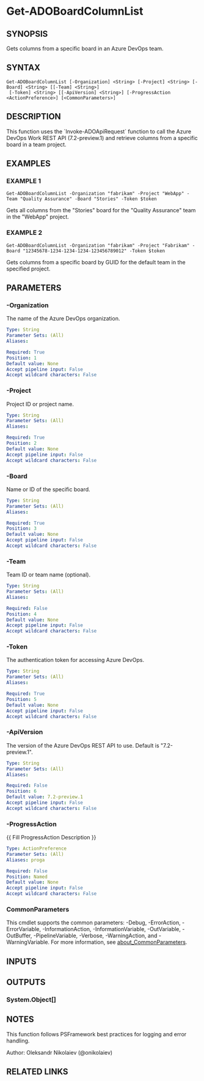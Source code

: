 ﻿---
external help file: ado.core-help.xml
Module Name: ado.core
online version:
schema: 2.0.0
---

# Get-ADOBoardColumnList

## SYNOPSIS
Gets columns from a specific board in an Azure DevOps team.

## SYNTAX

```
Get-ADOBoardColumnList [-Organization] <String> [-Project] <String> [-Board] <String> [[-Team] <String>]
 [-Token] <String> [[-ApiVersion] <String>] [-ProgressAction <ActionPreference>] [<CommonParameters>]
```

## DESCRIPTION
This function uses the \`Invoke-ADOApiRequest\` function to call the Azure DevOps Work REST API (7.2-preview.1) and retrieve columns from a specific board in a team project.

## EXAMPLES

### EXAMPLE 1
```
Get-ADOBoardColumnList -Organization "fabrikam" -Project "WebApp" -Team "Quality Assurance" -Board "Stories" -Token $token
```

Gets all columns from the "Stories" board for the "Quality Assurance" team in the "WebApp" project.

### EXAMPLE 2
```
Get-ADOBoardColumnList -Organization "fabrikam" -Project "Fabrikam" -Board "12345678-1234-1234-1234-123456789012" -Token $token
```

Gets columns from a specific board by GUID for the default team in the specified project.

## PARAMETERS

### -Organization
The name of the Azure DevOps organization.

```yaml
Type: String
Parameter Sets: (All)
Aliases:

Required: True
Position: 1
Default value: None
Accept pipeline input: False
Accept wildcard characters: False
```

### -Project
Project ID or project name.

```yaml
Type: String
Parameter Sets: (All)
Aliases:

Required: True
Position: 2
Default value: None
Accept pipeline input: False
Accept wildcard characters: False
```

### -Board
Name or ID of the specific board.

```yaml
Type: String
Parameter Sets: (All)
Aliases:

Required: True
Position: 3
Default value: None
Accept pipeline input: False
Accept wildcard characters: False
```

### -Team
Team ID or team name (optional).

```yaml
Type: String
Parameter Sets: (All)
Aliases:

Required: False
Position: 4
Default value: None
Accept pipeline input: False
Accept wildcard characters: False
```

### -Token
The authentication token for accessing Azure DevOps.

```yaml
Type: String
Parameter Sets: (All)
Aliases:

Required: True
Position: 5
Default value: None
Accept pipeline input: False
Accept wildcard characters: False
```

### -ApiVersion
The version of the Azure DevOps REST API to use.
Default is "7.2-preview.1".

```yaml
Type: String
Parameter Sets: (All)
Aliases:

Required: False
Position: 6
Default value: 7.2-preview.1
Accept pipeline input: False
Accept wildcard characters: False
```

### -ProgressAction
{{ Fill ProgressAction Description }}

```yaml
Type: ActionPreference
Parameter Sets: (All)
Aliases: proga

Required: False
Position: Named
Default value: None
Accept pipeline input: False
Accept wildcard characters: False
```

### CommonParameters
This cmdlet supports the common parameters: -Debug, -ErrorAction, -ErrorVariable, -InformationAction, -InformationVariable, -OutVariable, -OutBuffer, -PipelineVariable, -Verbose, -WarningAction, and -WarningVariable. For more information, see [about_CommonParameters](http://go.microsoft.com/fwlink/?LinkID=113216).

## INPUTS

## OUTPUTS

### System.Object[]
## NOTES
This function follows PSFramework best practices for logging and error handling.

Author: Oleksandr Nikolaiev (@onikolaiev)

## RELATED LINKS
